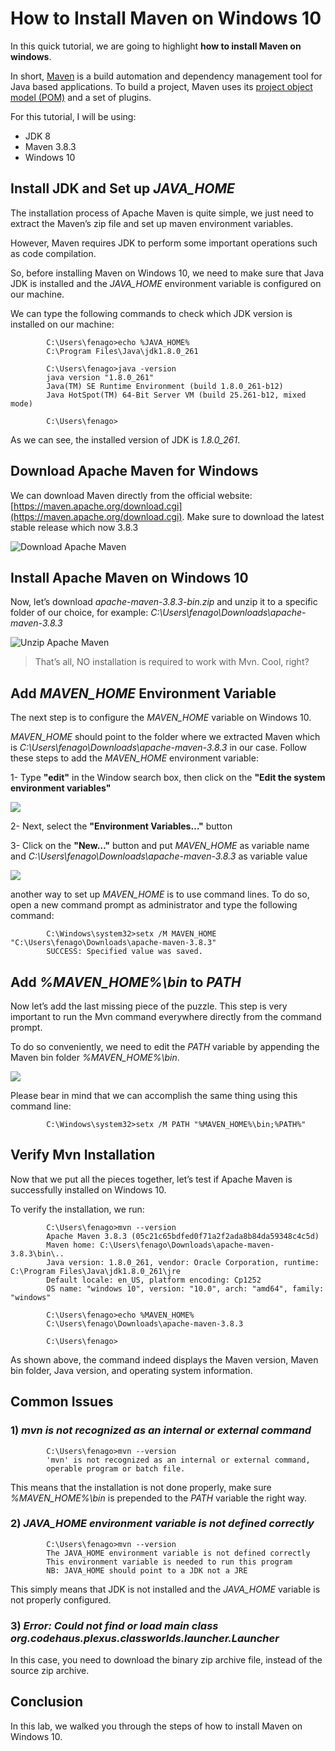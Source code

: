 

How to Install Maven on Windows 10
==================================


In this quick tutorial, we are going to highlight **how to install Maven on windows**.

In short, [Maven](https://maven.apache.org/) is a build automation and
dependency management tool for Java based applications. To build a
project, Maven uses its [project object model
(POM)](https://maven.apache.org/guides/introduction/introduction-to-the-pom.html)
and a set of plugins.

For this tutorial, I will be using:

-   JDK 8
-   Maven 3.8.3
-   Windows 10

Install JDK and Set up *JAVA\_HOME*
-----------------------------------

The installation process of Apache Maven is quite simple, we just need
to extract the Maven’s zip file and set up maven environment variables.

However, Maven requires JDK to perform some important operations such as
code compilation.

So, before installing Maven on Windows 10, we need to make sure that
Java JDK is installed and the *JAVA\_HOME* environment variable is
configured on our machine.


We can type the following commands to check which JDK version is
installed on our machine:

        
            C:\Users\fenago>echo %JAVA_HOME%
            C:\Program Files\Java\jdk1.8.0_261

            C:\Users\fenago>java -version
            java version "1.8.0_261"
            Java(TM) SE Runtime Environment (build 1.8.0_261-b12)
            Java HotSpot(TM) 64-Bit Server VM (build 25.261-b12, mixed mode)

            C:\Users\fenago>
        

As we can see, the installed version of JDK is *1.8.0\_261*.

Download Apache Maven for Windows
---------------------------------

We can download Maven directly from the official website:
[https://maven.apache.org/download.cgi](https://maven.apache.org/download.cgi).
Make sure to download the latest stable release which now 3.8.3

![Download Apache Maven](./images/download-maven-for-windows.png)

Install Apache Maven on Windows 10
----------------------------------

Now, let’s download *apache-maven-3.8.3-bin.zip* and unzip it to a
specific folder of our choice, for example:
*C:\\Users\\fenago\\Downloads\\apache-maven-3.8.3*

![Unzip Apache Maven](./images/unzip-apache-maven.jpg)

> That’s all, NO installation is required to work with Mvn. Cool, right?

Add *MAVEN\_HOME* Environment Variable
--------------------------------------

The next step is to configure the *MAVEN\_HOME* variable on Windows 10.

*MAVEN\_HOME* should point to the folder where we extracted Maven which
is *C:\\Users\\fenago\\Downloads\\apache-maven-3.8.3* in our case. Follow these
steps to add the *MAVEN\_HOME* environment variable:

1- Type **"edit"** in the Window search box, then click on the **"Edit
the system environment variables"**

![](./images/maven-environment-variable-step-1.jpg)

2- Next, select the **"Environment Variables…"** button

3- Click on the **"New…"** button and put *MAVEN\_HOME* as variable name
and *C:\\Users\\fenago\\Downloads\\apache-maven-3.8.3* as variable value

![](./images/maven-environment-variable-step-2.jpg)

another way to set up *MAVEN\_HOME* is to use command lines. To do so,
open a new command prompt as administrator and type the following
command:

        
            C:\Windows\system32>setx /M MAVEN_HOME "C:\Users\fenago\Downloads\apache-maven-3.8.3"
            SUCCESS: Specified value was saved.
        

Add *%MAVEN\_HOME%\\bin* to *PATH*
----------------------------------

Now let’s add the last missing piece of the puzzle. This step is very
important to run the Mvn command everywhere directly from the command
prompt.

To do so conveniently, we need to edit the *PATH* variable by appending
the Maven bin folder *%MAVEN\_HOME%\\bin*.

![](./images/add-maven-bin-to-path.jpg)

Please bear in mind that we can accomplish the same thing using this
command line:

        
            C:\Windows\system32>setx /M PATH "%MAVEN_HOME%\bin;%PATH%"
        

Verify Mvn Installation
-----------------------

Now that we put all the pieces together, let’s test if Apache Maven is
successfully installed on Windows 10.

To verify the installation, we run:

        
            C:\Users\fenago>mvn --version
            Apache Maven 3.8.3 (05c21c65bdfed0f71a2f2ada8b84da59348c4c5d)
            Maven home: C:\Users\fenago\Downloads\apache-maven-3.8.3\bin\..
            Java version: 1.8.0_261, vendor: Oracle Corporation, runtime: C:\Program Files\Java\jdk1.8.0_261\jre
            Default locale: en_US, platform encoding: Cp1252
            OS name: "windows 10", version: "10.0", arch: "amd64", family: "windows"

            C:\Users\fenago>echo %MAVEN_HOME%
            C:\Users\fenago\Downloads\apache-maven-3.8.3

            C:\Users\fenago>
        

As shown above, the command indeed displays the Maven version, Maven bin
folder, Java version, and operating system information.

Common Issues
-------------

### 1) *mvn is not recognized as an internal or external command*

        
            C:\Users\fenago>mvn --version
            'mvn' is not recognized as an internal or external command,
            operable program or batch file.
        

This means that the installation is not done properly, make sure
*%MAVEN\_HOME%\\bin* is prepended to the *PATH* variable the right way.

### 2) *JAVA\_HOME environment variable is not defined correctly*

        
            C:\Users\fenago>mvn --version
            The JAVA_HOME environment variable is not defined correctly
            This environment variable is needed to run this program
            NB: JAVA_HOME should point to a JDK not a JRE
        

This simply means that JDK is not installed and the *JAVA\_HOME*
variable is not properly configured.

### 3) *Error: Could not find or load main class org.codehaus.plexus.classworlds.launcher.Launcher*

In this case, you need to download the binary zip archive file, instead of the source zip archive.

Conclusion
----------

In this lab, we walked you through the steps of how to install Maven on Windows 10.
